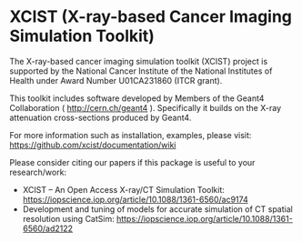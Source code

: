 # XCIST (X-ray-based Cancer Imaging Simulation Toolkit)

The X-ray-based cancer imaging simulation toolkit (XCIST) project is supported by the National Cancer Institute of the National Institutes of Health under Award Number U01CA231860 (ITCR grant).

This toolkit includes software developed by Members of the Geant4 Collaboration ( http://cern.ch/geant4 ). Specifically it builds on the X-ray attenuation cross-sections produced by Geant4.

For more information such as installation, examples, please visit: https://github.com/xcist/documentation/wiki

Please consider citing our papers if this package is useful to your research/work:
* XCIST – An Open Access X-ray/CT Simulation Toolkit: https://iopscience.iop.org/article/10.1088/1361-6560/ac9174
* Development and tuning of models for accurate simulation of CT spatial resolution using CatSim: https://iopscience.iop.org/article/10.1088/1361-6560/ad2122
